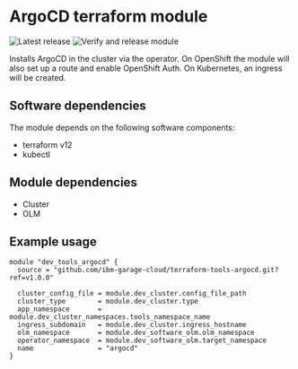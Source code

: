 # ArgoCD terraform module

![Latest release](https://img.shields.io/github/v/release/ibm-garage-cloud/terraform-tools-argocd?sort=semver) ![Verify and release module](https://github.com/ibm-garage-cloud/terraform-tools-argocd/workflows/Verify%20and%20release%20module/badge.svg)

Installs ArgoCD in the cluster via the operator. On OpenShift the module will also set up a route and
enable OpenShift Auth. On Kubernetes, an ingress will be created.

## Software dependencies

The module depends on the following software components:

- terraform v12
- kubectl

## Module dependencies

- Cluster
- OLM

## Example usage

```hcl-terraform
module "dev_tools_argocd" {
  source = "github.com/ibm-garage-cloud/terraform-tools-argocd.git?ref=v1.0.0"

  cluster_config_file = module.dev_cluster.config_file_path
  cluster_type        = module.dev_cluster.type
  app_namespace       = module.dev_cluster_namespaces.tools_namespace_name
  ingress_subdomain   = module.dev_cluster.ingress_hostname
  olm_namespace       = module.dev_software_olm.olm_namespace
  operator_namespace  = module.dev_software_olm.target_namespace
  name                = "argocd"
}
```
